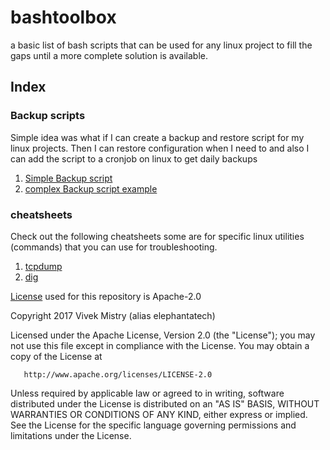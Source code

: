 # bashtoolbox
a basic list of bash scripts that can be used for any linux project to fill the gaps until a more complete solution is available.

## Index

### Backup scripts
Simple idea was what if I can create a backup and restore script for my linux projects.
Then I can restore configuration when I need to and also I can add the script to a cronjob on linux to get daily backups
1. [Simple Backup script](backupscript/simple_backup_restore.sh)
2. [complex Backup script example](backupscript/complex_backup_restore_example.sh)

### cheatsheets
Check out the following cheatsheets some are for specific linux utilities (commands) that you can use for troubleshooting.

1. [tcpdump](./tcpdump.md)
2. [dig](./dig.md)

[License](./LICENSE) used for this repository is Apache-2.0

   Copyright 2017 Vivek Mistry (alias elephantatech)

   Licensed under the Apache License, Version 2.0 (the "License");
   you may not use this file except in compliance with the License.
   You may obtain a copy of the License at

       http://www.apache.org/licenses/LICENSE-2.0

   Unless required by applicable law or agreed to in writing, software
   distributed under the License is distributed on an "AS IS" BASIS,
   WITHOUT WARRANTIES OR CONDITIONS OF ANY KIND, either express or implied.
   See the License for the specific language governing permissions and
   limitations under the License.

